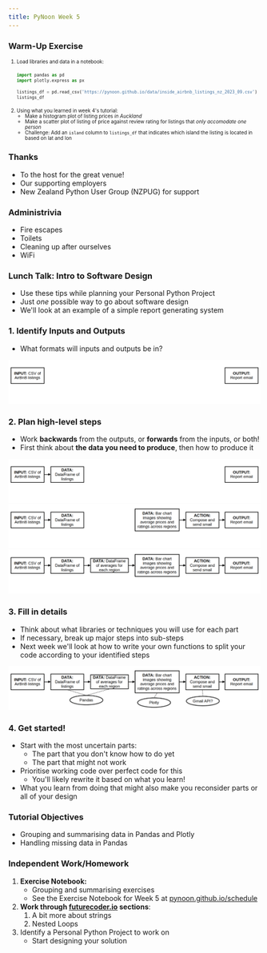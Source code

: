 ```yaml
---
title: PyNoon Week 5
---
```


### Warm-Up Exercise

<style>
.plot-exercise {
    font-size: 0.7em;
}
.plot-exercise pre {
    width: 100%;
    margin: 5px 0;
}
</style>
<div class="plot-exercise">

1. Load libraries and data in a notebook:
   ```python
   import pandas as pd
   import plotly.express as px

   listings_df = pd.read_csv('https://pynoon.github.io/data/inside_airbnb_listings_nz_2023_09.csv')
   listings_df
   ```
2. Using what you learned in week 4's tutorial:
   * Make a histogram plot of listing prices *in Auckland*
   * Make a scatter plot of listing of price against review rating for
     listings that *only accomodate one person*
   * Challenge: Add an `island` column to `listings_df` that indicates
     which island the listing is located in based on lat and lon

</div>


### Thanks

* To the host for the great venue!
* Our supporting employers
* New Zealand Python User Group (NZPUG) for support

### Administrivia

* Fire escapes
* Toilets
* Cleaning up after ourselves
* WiFi


### Lunch Talk: Intro to Software Design

* Use these tips while planning your Personal Python Project
* Just *one* possible way to go about software design
* We'll look at an example of a simple report generating system

### 1. Identify Inputs and Outputs

* What formats will inputs and outputs be in?

<img src="images/software-design-1.png">

### 2. Plan high-level steps

* Work **backwards** from the outputs, or **forwards** from the inputs, or both!
* First think about **the data you need to produce**, then how to produce it

<div class="r-stack"><img src="images/software-design-2.png">
<img class="fragment" src="images/software-design-3.png">
<img class="fragment" src="images/software-design-4.png"></div>

### 3. Fill in details

* Think about what libraries or techniques you will use for each part
* If necessary, break up major steps into sub-steps
* Next week we'll look at how to write your own functions to split
  your code according to your identified steps

<img src="images/software-design-5.png">

### 4. Get started!

* Start with the most uncertain parts:
  * The part that you don't know how to do yet
  * The part that might not work
* Prioritise working code over perfect code for this
  * You'll likely rewrite it based on what you learn!
* What you learn from doing that might also make you reconsider parts
  or all of your design

### Tutorial Objectives

* Grouping and summarising data in Pandas and Plotly
* Handling missing data in Pandas


### Independent Work/Homework

1. **Exercise Notebook:**
   * Grouping and summarising exercises
   * See the Exercise Notebook for Week 5 at
     [pynoon.github.io/schedule](https://pynoon.github.io/schedule)
2. **Work through [futurecoder.io](https://futurecoder.io) sections**:
   1. A bit more about strings
   2. Nested Loops
3. Identify a Personal Python Project to work on
   * Start designing your solution
